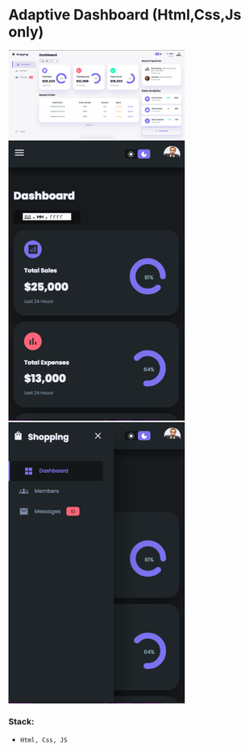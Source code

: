 ## <h1 align="left">Adaptive Dashboard (Html,Css,Js only)</h1>

<img src="readme-img/1README.png" width="350" title="hover text">
<img src="readme-img/2.png" width="350" title="hover text">
<img src="readme-img/3.png" width="350" title="hover text">

#### <h3>Stack:</h3>
   - `Html, Css, JS`
